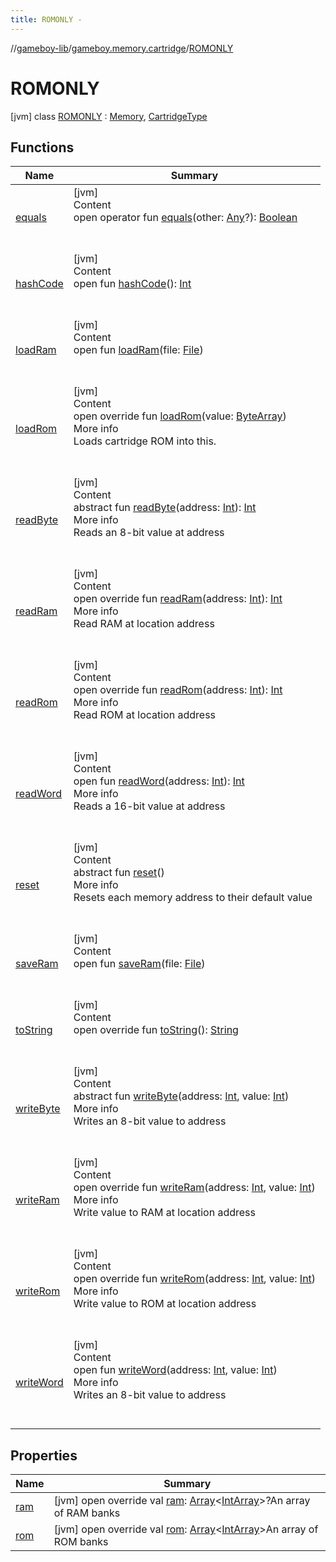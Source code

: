 ```yaml
---
title: ROMONLY -
---
```

//[gameboy-lib](../../index.md)/[gameboy.memory.cartridge](../index.md)/[ROMONLY](index.md)



# ROMONLY  
 [jvm] class [ROMONLY](index.md) : [Memory](../../gameboy.memory/-memory/index.md), [CartridgeType](../-cartridge-type/index.md)   


## Functions  
  
|  Name|  Summary| 
|---|---|
| <a name="kotlin/Any/equals/#kotlin.Any?/PointingToDeclaration/"></a>[equals](../../gameboy.utils/-log/index.md#%5Bkotlin%2FAny%2Fequals%2F%23kotlin.Any%3F%2FPointingToDeclaration%2F%5D%2FFunctions%2F456262920)| <a name="kotlin/Any/equals/#kotlin.Any?/PointingToDeclaration/"></a>[jvm]  <br>Content  <br>open operator fun [equals](../../gameboy.utils/-log/index.md#%5Bkotlin%2FAny%2Fequals%2F%23kotlin.Any%3F%2FPointingToDeclaration%2F%5D%2FFunctions%2F456262920)(other: [Any](https://kotlinlang.org/api/latest/jvm/stdlib/kotlin/-any/index.html)?): [Boolean](https://kotlinlang.org/api/latest/jvm/stdlib/kotlin/-boolean/index.html)  <br><br><br>
| <a name="kotlin/Any/hashCode/#/PointingToDeclaration/"></a>[hashCode](../../gameboy.utils/-log/index.md#%5Bkotlin%2FAny%2FhashCode%2F%23%2FPointingToDeclaration%2F%5D%2FFunctions%2F456262920)| <a name="kotlin/Any/hashCode/#/PointingToDeclaration/"></a>[jvm]  <br>Content  <br>open fun [hashCode](../../gameboy.utils/-log/index.md#%5Bkotlin%2FAny%2FhashCode%2F%23%2FPointingToDeclaration%2F%5D%2FFunctions%2F456262920)(): [Int](https://kotlinlang.org/api/latest/jvm/stdlib/kotlin/-int/index.html)  <br><br><br>
| <a name="gameboy.memory.cartridge/CartridgeType/loadRam/#java.io.File/PointingToDeclaration/"></a>[loadRam](../-cartridge-type/load-ram.md)| <a name="gameboy.memory.cartridge/CartridgeType/loadRam/#java.io.File/PointingToDeclaration/"></a>[jvm]  <br>Content  <br>open fun [loadRam](../-cartridge-type/load-ram.md)(file: [File](https://docs.oracle.com/javase/8/docs/api/java/io/File.html))  <br><br><br>
| <a name="gameboy.memory.cartridge/ROMONLY/loadRom/#kotlin.ByteArray/PointingToDeclaration/"></a>[loadRom](load-rom.md)| <a name="gameboy.memory.cartridge/ROMONLY/loadRom/#kotlin.ByteArray/PointingToDeclaration/"></a>[jvm]  <br>Content  <br>open override fun [loadRom](load-rom.md)(value: [ByteArray](https://kotlinlang.org/api/latest/jvm/stdlib/kotlin/-byte-array/index.html))  <br>More info  <br>Loads cartridge ROM into this.  <br><br><br>
| <a name="gameboy.memory/Memory/readByte/#kotlin.Int/PointingToDeclaration/"></a>[readByte](../../gameboy.memory/-memory/read-byte.md)| <a name="gameboy.memory/Memory/readByte/#kotlin.Int/PointingToDeclaration/"></a>[jvm]  <br>Content  <br>abstract fun [readByte](../../gameboy.memory/-memory/read-byte.md)(address: [Int](https://kotlinlang.org/api/latest/jvm/stdlib/kotlin/-int/index.html)): [Int](https://kotlinlang.org/api/latest/jvm/stdlib/kotlin/-int/index.html)  <br>More info  <br>Reads an 8-bit value at address  <br><br><br>
| <a name="gameboy.memory.cartridge/ROMONLY/readRam/#kotlin.Int/PointingToDeclaration/"></a>[readRam](read-ram.md)| <a name="gameboy.memory.cartridge/ROMONLY/readRam/#kotlin.Int/PointingToDeclaration/"></a>[jvm]  <br>Content  <br>open override fun [readRam](read-ram.md)(address: [Int](https://kotlinlang.org/api/latest/jvm/stdlib/kotlin/-int/index.html)): [Int](https://kotlinlang.org/api/latest/jvm/stdlib/kotlin/-int/index.html)  <br>More info  <br>Read RAM at location address  <br><br><br>
| <a name="gameboy.memory.cartridge/ROMONLY/readRom/#kotlin.Int/PointingToDeclaration/"></a>[readRom](read-rom.md)| <a name="gameboy.memory.cartridge/ROMONLY/readRom/#kotlin.Int/PointingToDeclaration/"></a>[jvm]  <br>Content  <br>open override fun [readRom](read-rom.md)(address: [Int](https://kotlinlang.org/api/latest/jvm/stdlib/kotlin/-int/index.html)): [Int](https://kotlinlang.org/api/latest/jvm/stdlib/kotlin/-int/index.html)  <br>More info  <br>Read ROM at location address  <br><br><br>
| <a name="gameboy.memory/Memory/readWord/#kotlin.Int/PointingToDeclaration/"></a>[readWord](../../gameboy.memory/-memory/read-word.md)| <a name="gameboy.memory/Memory/readWord/#kotlin.Int/PointingToDeclaration/"></a>[jvm]  <br>Content  <br>open fun [readWord](../../gameboy.memory/-memory/read-word.md)(address: [Int](https://kotlinlang.org/api/latest/jvm/stdlib/kotlin/-int/index.html)): [Int](https://kotlinlang.org/api/latest/jvm/stdlib/kotlin/-int/index.html)  <br>More info  <br>Reads a 16-bit value at address  <br><br><br>
| <a name="gameboy.memory/Memory/reset/#/PointingToDeclaration/"></a>[reset](../../gameboy.memory/-memory/reset.md)| <a name="gameboy.memory/Memory/reset/#/PointingToDeclaration/"></a>[jvm]  <br>Content  <br>abstract fun [reset](../../gameboy.memory/-memory/reset.md)()  <br>More info  <br>Resets each memory address to their default value  <br><br><br>
| <a name="gameboy.memory.cartridge/CartridgeType/saveRam/#java.io.File/PointingToDeclaration/"></a>[saveRam](../-cartridge-type/save-ram.md)| <a name="gameboy.memory.cartridge/CartridgeType/saveRam/#java.io.File/PointingToDeclaration/"></a>[jvm]  <br>Content  <br>open fun [saveRam](../-cartridge-type/save-ram.md)(file: [File](https://docs.oracle.com/javase/8/docs/api/java/io/File.html))  <br><br><br>
| <a name="gameboy.memory.cartridge/ROMONLY/toString/#/PointingToDeclaration/"></a>[toString](to-string.md)| <a name="gameboy.memory.cartridge/ROMONLY/toString/#/PointingToDeclaration/"></a>[jvm]  <br>Content  <br>open override fun [toString](to-string.md)(): [String](https://kotlinlang.org/api/latest/jvm/stdlib/kotlin/-string/index.html)  <br><br><br>
| <a name="gameboy.memory/Memory/writeByte/#kotlin.Int#kotlin.Int/PointingToDeclaration/"></a>[writeByte](../../gameboy.memory/-memory/write-byte.md)| <a name="gameboy.memory/Memory/writeByte/#kotlin.Int#kotlin.Int/PointingToDeclaration/"></a>[jvm]  <br>Content  <br>abstract fun [writeByte](../../gameboy.memory/-memory/write-byte.md)(address: [Int](https://kotlinlang.org/api/latest/jvm/stdlib/kotlin/-int/index.html), value: [Int](https://kotlinlang.org/api/latest/jvm/stdlib/kotlin/-int/index.html))  <br>More info  <br>Writes an 8-bit value to address  <br><br><br>
| <a name="gameboy.memory.cartridge/ROMONLY/writeRam/#kotlin.Int#kotlin.Int/PointingToDeclaration/"></a>[writeRam](write-ram.md)| <a name="gameboy.memory.cartridge/ROMONLY/writeRam/#kotlin.Int#kotlin.Int/PointingToDeclaration/"></a>[jvm]  <br>Content  <br>open override fun [writeRam](write-ram.md)(address: [Int](https://kotlinlang.org/api/latest/jvm/stdlib/kotlin/-int/index.html), value: [Int](https://kotlinlang.org/api/latest/jvm/stdlib/kotlin/-int/index.html))  <br>More info  <br>Write value to RAM at location address  <br><br><br>
| <a name="gameboy.memory.cartridge/ROMONLY/writeRom/#kotlin.Int#kotlin.Int/PointingToDeclaration/"></a>[writeRom](write-rom.md)| <a name="gameboy.memory.cartridge/ROMONLY/writeRom/#kotlin.Int#kotlin.Int/PointingToDeclaration/"></a>[jvm]  <br>Content  <br>open override fun [writeRom](write-rom.md)(address: [Int](https://kotlinlang.org/api/latest/jvm/stdlib/kotlin/-int/index.html), value: [Int](https://kotlinlang.org/api/latest/jvm/stdlib/kotlin/-int/index.html))  <br>More info  <br>Write value to ROM at location address  <br><br><br>
| <a name="gameboy.memory/Memory/writeWord/#kotlin.Int#kotlin.Int/PointingToDeclaration/"></a>[writeWord](../../gameboy.memory/-memory/write-word.md)| <a name="gameboy.memory/Memory/writeWord/#kotlin.Int#kotlin.Int/PointingToDeclaration/"></a>[jvm]  <br>Content  <br>open fun [writeWord](../../gameboy.memory/-memory/write-word.md)(address: [Int](https://kotlinlang.org/api/latest/jvm/stdlib/kotlin/-int/index.html), value: [Int](https://kotlinlang.org/api/latest/jvm/stdlib/kotlin/-int/index.html))  <br>More info  <br>Writes an 8-bit value to address  <br><br><br>


## Properties  
  
|  Name|  Summary| 
|---|---|
| <a name="gameboy.memory.cartridge/ROMONLY/ram/#/PointingToDeclaration/"></a>[ram](ram.md)| <a name="gameboy.memory.cartridge/ROMONLY/ram/#/PointingToDeclaration/"></a> [jvm] open override val [ram](ram.md): [Array](https://kotlinlang.org/api/latest/jvm/stdlib/kotlin/-array/index.html)<[IntArray](https://kotlinlang.org/api/latest/jvm/stdlib/kotlin/-int-array/index.html)>?An array of RAM banks   <br>
| <a name="gameboy.memory.cartridge/ROMONLY/rom/#/PointingToDeclaration/"></a>[rom](rom.md)| <a name="gameboy.memory.cartridge/ROMONLY/rom/#/PointingToDeclaration/"></a> [jvm] open override val [rom](rom.md): [Array](https://kotlinlang.org/api/latest/jvm/stdlib/kotlin/-array/index.html)<[IntArray](https://kotlinlang.org/api/latest/jvm/stdlib/kotlin/-int-array/index.html)>An array of ROM banks   <br>

